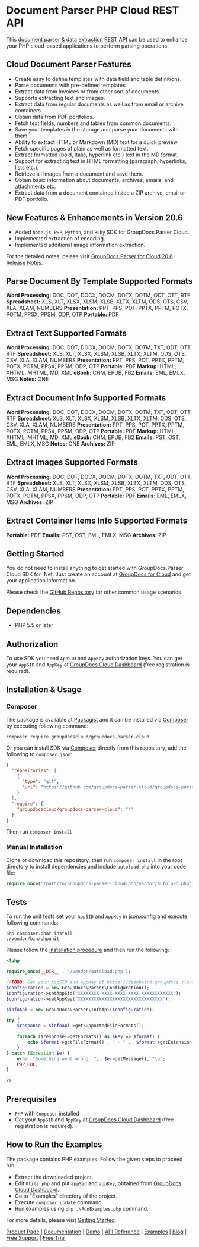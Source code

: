 # Document Parser PHP Cloud REST API

This [document parser & data extraction REST API](https://products.groupdocs.cloud/parser/php) can be used to enhance your PHP cloud-based applications to perform parsing operations.

## Cloud Document Parser Features

- Create easy to define templates with data field and table definitions.
- Parse documents with pre-defined templates.
- Extract data from invoices or from other sort of documents.
- Supports extracting text and images.
- Extract data from regular documents as well as from email or archive containers.
- Obtain data from PDF portfolios.
- Fetch text fields, numbers and tables from common documents.
- Save your templates in the storage and parse your documents with them.
- Ability to extract HTML or Markdown (MD) text for a quick preview.
- Fetch specific pages of plain as well as formatted text.
- Extract formatted (bold, italic, hyperlink etc.) text in the MD format.
- Support for extracting text in HTML formatting (paragraph, hyperlinks, lists etc.).
- Retrieve all images from a document and save them.
- Obtain basic information about documents, archives, emails, and attachments etc.
- Extract data from a document contained inside a ZIP archive, email or PDF portfolio.

## New Features & Enhancements in Version 20.6

- Added `Node.js`, `PHP`, `Python`, and `Ruby` SDK for GroupDocs.Parser Cloud.
- Implemented extraction of encoding.
- Implemented additional image information extraction.

For the detailed notes, pelase visit [GroupDocs.Parser for Cloud 20.6 Release Notes](https://wiki.groupdocs.cloud/parsercloud/release-notes/release-notes-2020/groupdocs-parser-for-cloud-20-6-release-notes).

## Parse Document By Template Supported Formats

**Word Processing:** DOC, DOT, DOCX, DOCM, DOTX, DOTM, ODT, OTT, RTF
**Spreadsheet:** XLS, XLT, XLSX, XLSM, XLSB, XLTX, XLTM, ODS, OTS, CSV, XLA, XLAM, NUMBERS
**Presentation:** PPT, PPS, POT, PPTX, PPTM, POTX, POTM, PPSX, PPSM, ODP, OTP
**Portable:** PDF

## Extract Text Supported Formats

**Word Processing:** DOC, DOT, DOCX, DOCM, DOTX, DOTM, TXT, ODT, OTT, RTF
**Spreadsheet:** XLS, XLT, XLSX, XLSM, XLSB, XLTX, XLTM, ODS, OTS, CSV, XLA, XLAM, NUMBERS
**Presentation:** PPT, PPS, POT, PPTX, PPTM, POTX, POTM, PPSX, PPSM, ODP, OTP
**Portable:** PDF
**Markup:** HTML, XHTML, MHTML, MD, XML
**eBook:** CHM, EPUB, FB2
**Emails:** EML, EMLX, MSG
**Notes:** ONE

## Extract Document Info Supported Formats

**Word Processing:** DOC, DOT, DOCX, DOCM, DOTX, DOTM, TXT, ODT, OTT, RTF
**Spreadsheet:** XLS, XLT, XLSX, XLSM, XLSB, XLTX, XLTM, ODS, OTS, CSV, XLA, XLAM, NUMBERS
**Presentation:** PPT, PPS, POT, PPTX, PPTM, POTX, POTM, PPSX, PPSM, ODP, OTP
**Portable:** PDF
**Markup:** HTML, XHTML, MHTML, MD, XML
**eBook:** CHM, EPUB, FB2
**Emails:** PST, OST, EML, EMLX, MSG
**Notes:** ONE
**Archives:** ZIP

## Extract Images Supported Formats

**Word Processing:** DOC, DOT, DOCX, DOCM, DOTX, DOTM, TXT, ODT, OTT, RTF
**Spreadsheet:** XLS, XLT, XLSX, XLSM, XLSB, XLTX, XLTM, ODS, OTS, CSV, XLA, XLAM, NUMBERS
**Presentation:** PPT, PPS, POT, PPTX, PPTM, POTX, POTM, PPSX, PPSM, ODP, OTP
**Portable:** PDF
**Emails:** EML, EMLX, MSG
**Archives:** ZIP

## Extract Container Items Info Supported Formats

**Portable:** PDF
**Emails:** PST, OST, EML, EMLX, MSG
**Archives:** ZIP

## Getting Started

You do not need to install anything to get started with GroupDocs.Parser Cloud SDK for .Net. Just create an account at [GroupDocs for Cloud](https://dashboard.groupdocs.cloud/#/apps) and get your application information.

Please check the [GitHub Repository](https://github.com/groupdocs-parser-cloud/groupdocs-parser-cloud-php-samples) for other common usage scenarios.

## Dependencies

- PHP 5.5 or later

## Authorization

To use SDK you need `AppSID` and `AppKey` authorization keys. You can get your `AppSID` and `AppKey` at [GroupDocs Cloud Dashboard](https://dashboard.groupdocs.cloud) (free registration is required).

## Installation & Usage

### Composer

The package is available at [Packagist](https://packagist.org/) and it can be installed via [Composer](http://getcomposer.org/) by executing following command:

```shell
composer require groupdocscloud/groupdocs-parser-cloud
```

Or you can install SDK via [Composer](http://getcomposer.org/) directly from this repository, add the following to `composer.json`:

```json
{
  "repositories": [
    {
      "type": "git",
      "url": "https://github.com/groupdocs-parser-cloud/groupdocs-parser-cloud-php.git"
    }
  ],
  "require": {
    "groupdocscloud/groupdocs-parser-cloud": "*"
  }
}
```

Then run `composer install`

### Manual Installation

Clone or download this repository, then run `composer install` in the root directory to install dependencies and include `autoload.php` into your code file:

```php
require_once('/path/to/groupdocs-parser-cloud-php/vendor/autoload.php');
```

## Tests

To run the unit tests set your `AppSID` and `AppKey` in [json.config](tests/GroupDocs/Parser/config.json) and execute following commands:

```shell
php composer.phar install
./vendor/bin/phpunit
```

Please follow the [installation procedure](#installation--usage) and then run the following:

```php
<?php

require_once(__DIR__ . '/vendor/autoload.php');

//TODO: Get your AppSID and AppKey at https://dashboard.groupdocs.cloud (free registration is required).
$configuration = new GroupDocs\Parser\Configuration();
$configuration->setAppSid("XXXXXXXX-XXXX-XXXX-XXXX-XXXXXXXXXXXX");
$configuration->setAppKey("XXXXXXXXXXXXXXXXXXXXXXXXXXXXXXXX");

$infoApi = new GroupDocs\Parser\InfoApi($configuration); 

try {
    $response = $infoApi->getSupportedFileFormats();

    foreach ($response->getFormats() as $key => $format) {
        echo $format->getFileFormat() . " - " .  $format->getExtension(), "\n";
    }
} catch (Exception $e) {
    echo  "Something went wrong: ",  $e->getMessage(), "\n";
    PHP_EOL;
}

?>
```

## Prerequisites

- `PHP` with `Composer` installed
- Get your `AppSID` and `AppKey` at [GroupDocs Cloud Dashboard](https://dashboard.groupdocs.cloud) (free registration is required).

## How to Run the Examples

The package contains PHP examples. Follow the given steps to proceed run:

- Extract the downloaded project.
- Edit `Utils.php` and put `appSid` and `appKey`, obtained from [GroupDocs Cloud Dashboard](https://dashboard.groupdocs.cloud).
- Go to "Examples" directory of the project.
- Execute `composer update` command.
- Run examples using `php .\RunExamples.php` command.

For more details, please visit [Getting Started](https://docs.groupdocs.cloud/display/parsercloud/Getting+Started).

[Product Page](https://products.groupdocs.cloud/parser/php) | [Documentation](https://wiki.groupdocs.cloud/parsercloud/) | [Demo](https://products.groupdocs.app/parser/family) | [API Reference](https://apireference.groupdocs.cloud/parser/) | [Examples](https://github.com/groupdocs-parser-cloud/groupdocs-parser-cloud-php-samples) | [Blog](https://blog.groupdocs.cloud/category/parser/) | [Free Support](https://forum.groupdocs.cloud/c/parser) | [Free Trial](https://dashboard.groupdocs.cloud/#/apps)

